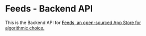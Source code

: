 # Feeds - Backend API

This is the Backend API for [Feeds, an open-sourced App Store for algorithmic choice.](https://github.com/shomilj/feeds-react-native/)

